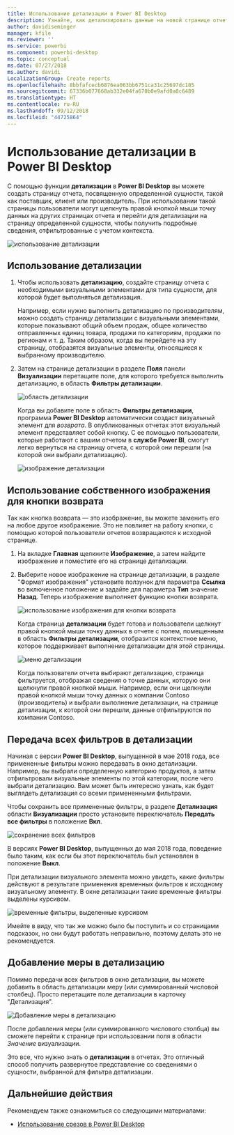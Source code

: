 ```yaml
---
title: Использование детализации в Power BI Desktop
description: Узнайте, как детализировать данные на новой странице отчета в Power BI Desktop.
author: davidiseminger
manager: kfile
ms.reviewer: ''
ms.service: powerbi
ms.component: powerbi-desktop
ms.topic: conceptual
ms.date: 07/27/2018
ms.author: davidi
LocalizationGroup: Create reports
ms.openlocfilehash: 8bbfafcecb6876ea063bb6751ca31c25697dc185
ms.sourcegitcommit: 67336b077668ab332e04fa670b0e9afd0a0c6489
ms.translationtype: HT
ms.contentlocale: ru-RU
ms.lasthandoff: 09/12/2018
ms.locfileid: "44725864"
---
```

# <a name="use-drillthrough-in-power-bi-desktop"></a>Использование детализации в Power BI Desktop
С помощью функции **детализации** в **Power BI Desktop** вы можете создать страницу отчета, посвященную определенной сущности, такой как поставщик, клиент или производитель. При использовании такой страницы пользователи могут щелкнуть правой кнопкой мыши точку данных на других страницах отчета и перейти для детализации на страницу определенной сущности, чтобы получить подробные сведения, отфильтрованные с учетом контекста.

![использование детализации](media/desktop-drillthrough/drillthrough_01.png)

## <a name="using-drillthrough"></a>Использование детализации
1. Чтобы использовать **детализацию**, создайте страницу отчета с необходимыми визуальными элементами для типа сущности, для которой будет выполняться детализация. 

    Например, если нужно выполнить детализацию по производителям, можно создать страницу детализации с визуальными элементами, которые показывают общий объем продаж, общее количество отправленных единиц товара, продажи по категориям, продажи по регионам и т. д. Таким образом, когда вы перейдете на эту страницу, отобразятся визуальные элементы, относящиеся к выбранному производителю.

2. Затем на странице детализации в разделе **Поля** панели **Визуализации** перетащите поле, для которого требуется выполнить детализацию, в область **Фильтры детализации**.

    ![область детализации](media/desktop-drillthrough/drillthrough_02.png)

    Когда вы добавите поле в область **Фильтры детализации**, программа **Power BI Desktop** автоматически создаст визуальный элемент для *возврата*. В опубликованных отчетах этот визуальный элемент представляет собой кнопку. С ее помощью пользователи, которые работают с вашим отчетом в **службе Power BI**, смогут легко вернуться на страницу отчета, с которой они перешли (на которой они выбрали детализацию).

    ![изображение детализации](media/desktop-drillthrough/drillthrough_03.png)

## <a name="use-your-own-image-for-a-back-button"></a>Использование собственного изображения для кнопки возврата    
 Так как кнопка возврата — это изображение, вы можете заменить его на любое другое изображение. Это не повлияет на работу кнопки, с помощью которой пользователи отчетов возвращаются к исходной странице.

1. На вкладке **Главная** щелкните **Изображение**, а затем найдите изображение и поместите его на странице детализации.
2. Выберите новое изображение на странице детализации, в разделе "Формат изображения" установите ползунок для параметра **Ссылка** во включенное положение и задайте для параметра **Тип** значение **Назад**. Теперь изображение выполняет функцию кнопки возврата.

    ![использование изображения для кнопки возврата](media/desktop-drillthrough/drillthrough_05.png)

    Когда страница **детализации** будет готова и пользователи щелкнут правой кнопкой мыши точку данных в отчете с полем, помещенным в область **Фильтры детализации**, отобразится контекстное меню, которое поддерживает выполнение детализации для этой страницы.

    ![меню детализации](media/desktop-drillthrough/drillthrough_04.png)

    Когда пользователи отчета выбирают детализацию, страница фильтруется, отображая сведения о точке данных, которую они щелкнули правой кнопкой мыши. Например, если они щелкнули правой кнопкой мыши точку данных о компании Contoso (производитель) и выбрали выполнение детализации, на странице детализации, к которой они перешли, данные отфильтруются по компании Contoso.

## <a name="pass-all-filters-in-drillthrough"></a>Передача всех фильтров в детализации

Начиная с версии **Power BI Desktop**, выпущенной в мае 2018 года, все примененные фильтры можно передавать в окно детализации. Например, вы выбрали определенную категорию продуктов, а затем отфильтровали визуальные элементы по этой категории, после чего выбрали детализацию. Вам может быть интересно узнать, как будет выглядеть детализация со всеми примененными фильтрами.

Чтобы сохранить все примененные фильтры, в разделе **Детализация** области **Визуализации** просто установите переключатель **Передать все фильтры** в положение **Вкл**. 

![сохранение всех фильтров](media/desktop-drillthrough/drillthrough_06.png)

В версиях **Power BI Desktop**, выпущенных до мая 2018 года, поведение было таким, как если бы этот переключатель был установлен в положение **Выкл**.

При детализации визуального элемента можно увидеть, какие фильтры действуют в результате применения временных фильтров к исходному визуальному элементу. В окне детализации такие временные фильтры выделены курсивом. 

![временные фильтры, выделенные курсивом](media/desktop-drillthrough/drillthrough_07.png)

Имейте в виду, что так же можно было бы поступить и со страницами подсказок, но они будут работать неправильно, поэтому делать это не рекомендуется.

## <a name="add-a-measure-to-drillthrough"></a>Добавление меры в детализацию

Помимо передачи всех фильтров в окно детализации, вы можете добавить в область детализации меру (или суммированный числовой столбец). Просто перетащите поле детализации в карточку "Детализация". 

![Добавление меры в детализацию](media/desktop-drillthrough/drillthrough_08.png)

После добавления меры (или суммированного числового столбца) вы сможете перейти к странице при использовании поля в области *Значение* визуализации.

Это все, что нужно знать о **детализации** в отчетах. Это отличный способ получить развернутое представление со сведениями о сущности, выбранной для фильтра детализации.

## <a name="next-steps"></a>Дальнейшие действия

Рекомендуем также ознакомиться со следующими материалами:

* [Использование срезов в Power BI Desktop](visuals/desktop-slicers.md)

